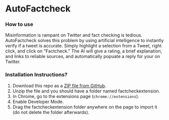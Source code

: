 # AutoFactcheck

### **How to use**
Misinformation is rampant on Twitter and fact checking is tedious. AutoFactcheck solves this problem by using artificial intelligence to instantly verify if a tweet is accurate. Simply highlight a selection from a Tweet, right click, and click on "Factcheck." The AI will give a rating, a brief explanation, and links to reliable sources, and automatically popuate a reply for your on Twitter. 

### **Installation Instructions?**
1. Download this repo as a [ZIP file from GitHub](https://github.com/sijiawen/factcheckextension/archive/refs/heads/main.zip).
2. Unzip the file and you should have a folder named factcheckextension.
3. In Chrome, go to the extensions page (`chrome://extensions`).
4. Enable Developer Mode.
5. Drag the factcheckextension folder anywhere on the page to import it (do not delete the folder afterwards).
